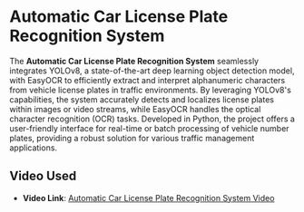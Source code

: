 # Automatic Car License Plate Recognition System

The **Automatic Car License Plate Recognition System** seamlessly integrates YOLOv8, a state-of-the-art deep learning object detection model, with EasyOCR to efficiently extract and interpret alphanumeric characters from vehicle license plates in traffic environments. By leveraging YOLOv8's capabilities, the system accurately detects and localizes license plates within images or video streams, while EasyOCR handles the optical character recognition (OCR) tasks. Developed in Python, the project offers a user-friendly interface for real-time or batch processing of vehicle number plates, providing a robust solution for various traffic management applications.

## Video Used

- **Video Link**: [Automatic Car License Plate Recognition System Video](https://drive.google.com/file/d/12sBfgLICdQEnDSOkVFZiJuUE6d3BeanT/view)




